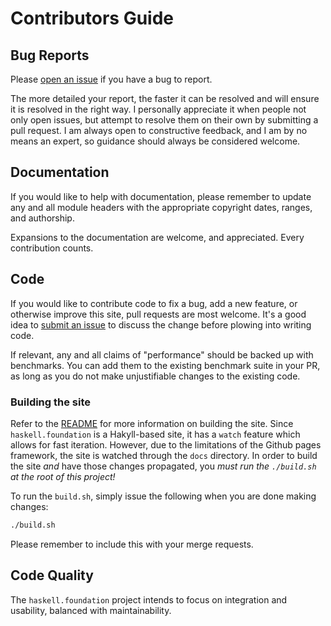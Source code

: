 # Contributors Guide

## Bug Reports

Please [open an issue](https://github.com/haskellfoundation/haskellfoundation.github.io/issues/new) if you have a bug to report.

The more detailed your report, the faster it can be resolved and will ensure it
is resolved in the right way. I personally appreciate it when people not only open
issues, but attempt to resolve them on their own by submitting a pull request. I am
always open to constructive feedback, and I am by no means an expert, so guidance
should always be considered welcome.

## Documentation

If you would like to help with documentation, please remember to update any and
all module headers with the appropriate copyright dates, ranges, and authorship.

Expansions to the documentation are welcome, and appreciated. Every contribution counts.

## Code

If you would like to contribute code to fix a bug, add a new feature, or
otherwise improve this site, pull requests are most welcome. It's a good idea to
[submit an issue](https://github.com/haskellfoundation/haskellfoundation.github.io/issues/new) to
discuss the change before plowing into writing code.

If relevant, any and all claims of "performance" should be backed up with benchmarks. You can
add them to the existing benchmark suite in your PR, as long as you do not make
unjustifiable changes to the existing code.

### Building the site

Refer to the [README](README.md) for more information on building the site. Since `haskell.foundation` is a Hakyll-based site,
it has a `watch` feature which allows for fast iteration. However, due to the limitations of the Github pages framework,
the site is watched through the `docs` directory. In order to build the site *and* have those changes propagated, you *must run
the `./build.sh` at the root of this project!*

To run the `build.sh`, simply issue the following when you are done making changes:

```bash
./build.sh
```

Please remember to include this with your merge requests.

## Code Quality

The `haskell.foundation` project intends to focus on integration and usability,
balanced with maintainability.
